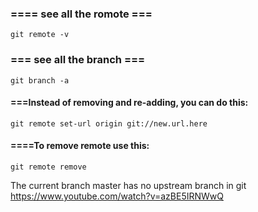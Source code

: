 ### ==== see all the romote ===
`git remote -v`


### === see all the branch ===
`git branch -a`


#### ===Instead of removing and re-adding, you can do this:

`git remote set-url origin git://new.url.here`

#### ====To remove remote use this:

`git remote remove `

The current branch master has no upstream branch in git
https://www.youtube.com/watch?v=azBE5IRNWwQ
